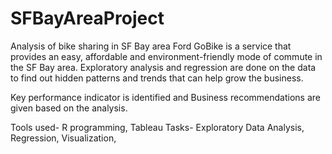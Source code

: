 # SFBayAreaProject
Analysis of bike sharing in SF Bay area
Ford GoBike is a service that provides an easy, affordable and environment-friendly mode of commute in the SF Bay area. Exploratory analysis and regression are done on the data to find out hidden patterns and trends that can help grow the business. 

Key performance indicator is identified and Business recommendations are given based on the analysis. 

Tools used- R programming, Tableau
Tasks- Exploratory Data Analysis, Regression, Visualization,
